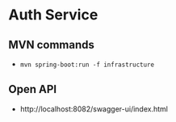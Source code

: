 # Auth Service

## MVN commands

- `mvn spring-boot:run -f infrastructure`

## Open API

- http://localhost:8082/swagger-ui/index.html
